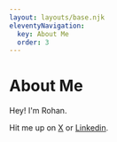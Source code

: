 ```yaml
---
layout: layouts/base.njk
eleventyNavigation:
  key: About Me
  order: 3
---
```


# About Me

Hey! I'm Rohan.

Hit me up on [X](https://twitter.com/rohang_yall) or [Linkedin](https://www.linkedin.com/in/rohangautam/).
